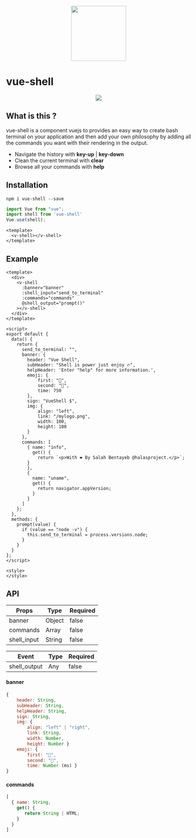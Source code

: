<p align="center">
   <img width="150" height="150" src="https://i.ibb.co/MnVpyfF/logo.png" />
</p>

# vue-shell

<p align="center">
   <img src="https://ibb.co/rGJ9v1T" />
</p>



## What is this ?

vue-shell is a component vuejs to provides an easy way to create bash terminal on your application and then add your own philosophy by adding all the commands you want with their rendering in the output.

- Navigate the history with **key-up** | **key-down**
- Clean the current terminal with **clear**
- Browse all your commands with **help**

## Installation 

```
npm i vue-shell --save
```

```js
import Vue from "vue";
import shell from 'vue-shell'
Vue.use(shell);
```

```vue
<template>
  <v-shell></v-shell>
</template>
```



## Example

```vue
<template>
  <div>
    <v-shell
      :banner="banner"
      :shell_input="send_to_terminal"
      :commands="commands"
      @shell_output="prompt()"
    ></v-shell>
  </div>
</template>

<script>
export default {
  data() {
    return {
      send_to_terminal: "",
      banner: {
        header: "Vue Shell",
        subHeader: "Shell is power just enjoy 🔥",
        helpHeader: 'Enter "help" for more information.',
        emoji: {
            first: "🔅",
            second: "🔆",
            time: 750
        },
        sign: "VueShell $",
        img: {
            align: "left",
            link: "/mylogo.png",
            width: 100,
            height: 100
        }
      },
      commands: [
        { name: "info",
          get() {
            return `<p>With ❤️ By Salah Bentayeb @halasproject.</p>`;
        }
        },
        {
          name: "uname",
          get() {
            return navigator.appVersion;
          }
        }
      ]
    };
  },
  methods: {
    prompt(value) {
      if (value == "node -v") {
        this.send_to_terminal = process.versions.node;
      }
    }
  }
};
</script>

<style>
</style>
```



## API

| Props       | Type   | Required |
| ----------- | ------ | -------- |
| banner      | Object | false    |
| commands    | Array  | false    |
| shell_input | String | false    |

| Event        | Type | Required |
| ------------ | ---- | -------- |
| shell_output | Any  | false    |

#### banner 

```js
{
    header: String,
	subHeader: String,
	helpHeader: String,
	sign: String,
	img: {
   		align: "left" | "right",
  		link: String,
    	width: Number,
    	height: Number }
	emoji: {
        first: "🔅",
        second: "🔆",
        time: Number (ms) }
}
```

#### commands

```javascript
[
  { name: String,
    get() {
       return String | HTML;
    }
  }
]
```

